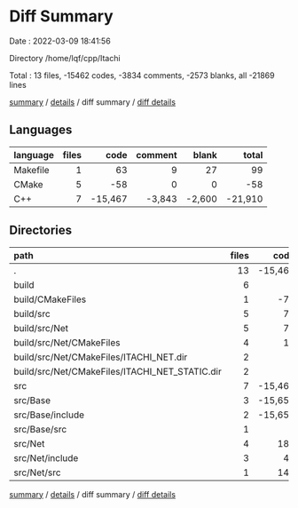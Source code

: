 # Diff Summary

Date : 2022-03-09 18:41:56

Directory /home/lqf/cpp/Itachi

Total : 13 files,  -15462 codes, -3834 comments, -2573 blanks, all -21869 lines

[summary](results.md) / [details](details.md) / diff summary / [diff details](diff-details.md)

## Languages
| language | files | code | comment | blank | total |
| :--- | ---: | ---: | ---: | ---: | ---: |
| Makefile | 1 | 63 | 9 | 27 | 99 |
| CMake | 5 | -58 | 0 | 0 | -58 |
| C++ | 7 | -15,467 | -3,843 | -2,600 | -21,910 |

## Directories
| path | files | code | comment | blank | total |
| :--- | ---: | ---: | ---: | ---: | ---: |
| . | 13 | -15,462 | -3,834 | -2,573 | -21,869 |
| build | 6 | 5 | 9 | 27 | 41 |
| build/CMakeFiles | 1 | -70 | 0 | 0 | -70 |
| build/src | 5 | 75 | 9 | 27 | 111 |
| build/src/Net | 5 | 75 | 9 | 27 | 111 |
| build/src/Net/CMakeFiles | 4 | 12 | 0 | 0 | 12 |
| build/src/Net/CMakeFiles/ITACHI_NET.dir | 2 | 6 | 0 | 0 | 6 |
| build/src/Net/CMakeFiles/ITACHI_NET_STATIC.dir | 2 | 6 | 0 | 0 | 6 |
| src | 7 | -15,467 | -3,843 | -2,600 | -21,910 |
| src/Base | 3 | -15,655 | -3,846 | -2,603 | -22,104 |
| src/Base/include | 2 | -15,659 | -3,846 | -2,604 | -22,109 |
| src/Base/src | 1 | 4 | 0 | 1 | 5 |
| src/Net | 4 | 188 | 3 | 3 | 194 |
| src/Net/include | 3 | 42 | 0 | 0 | 42 |
| src/Net/src | 1 | 146 | 3 | 3 | 152 |

[summary](results.md) / [details](details.md) / diff summary / [diff details](diff-details.md)